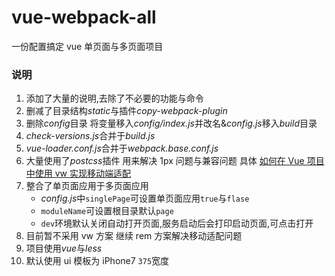 # vue-webpack-all

一份配置搞定 vue 单页面与多页面项目

### 说明

1.  添加了大量的说明,去除了不必要的功能与命令
2.  删减了目录结构*static*与插件*copy-webpack-plugin*
3.  删除*config*目录 将变量移入*config/index.js*并改名&*config.js*移入*build*目录
4.  *check-versions.js*合并于*build.js*
5.  *vue-loader.conf.js*合并于*webpack.base.conf.js*
6.  大量使用了*postcss*插件 用来解决 1px 问题与兼容问题 具体 [如何在 Vue 项目中使用 vw 实现移动端适配](https://www.w3cplus.com/mobile/vw-layout-in-vue.html)
7.  整合了单页面应用于多页面应用
    *   *config.js*中`singlePage`可设置单页面应用`true`与`flase`
    *   `moduleName`可设置根目录默认`page`
    *   `dev`环境默认关闭自动打开页面,服务启动后会打印启动页面,可点击打开
8.  目前暂不采用 vw 方案 继续 rem 方案解决移动适配问题
9.  项目使用*vue*与*less*
10. 默认使用 ui 模板为 iPhone7 `375`宽度
